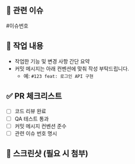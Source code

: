 ## 📌 관련 이슈  
#이슈번호

## 📑 작업 내용  
- 작업한 기능 및 변경 사항 간단 요약  
- 커밋 메시지는 아래 컨벤션에 맞춰 작성 부탁드립니다.  
  - 예: `#123 feat: 로그인 API 구현`

## ✅ PR 체크리스트  
- [ ] 코드 리뷰 완료  
- [ ] QA 테스트 통과  
- [ ] 커밋 메시지 컨벤션 준수  
- [ ] 관련 이슈 번호 명시  

## 📸 스크린샷 (필요 시 첨부)
